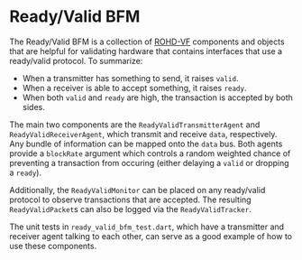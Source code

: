 # Ready/Valid BFM

The Ready/Valid BFM is a collection of [ROHD-VF](https://github.com/intel/rohd-vf) components and objects that are helpful for validating hardware that contains interfaces that use a ready/valid protocol.  To summarize:

- When a transmitter has something to send, it raises `valid`.
- When a receiver is able to accept something, it raises `ready`.
- When both `valid` and `ready` are high, the transaction is accepted by both sides.

The main two components are the `ReadyValidTransmitterAgent` and `ReadyValidReceiverAgent`, which transmit and receive `data`, respectively. Any bundle of information can be mapped onto the `data` bus.  Both agents provide a `blockRate` argument which controls a random weighted chance of preventing a transaction from occuring (either delaying a `valid` or dropping a `ready`).

Additionally, the `ReadyValidMonitor` can be placed on any ready/valid protocol to observe transactions that are accepted.  The resulting `ReadyValidPacket`s can also be logged via the `ReadyValidTracker`.

The unit tests in `ready_valid_bfm_test.dart`, which have a transmitter and receiver agent talking to each other, can serve as a good example of how to use these components.
